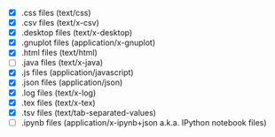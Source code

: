 - [x] .css files (text/css)
- [x] .csv files (text/x-csv)
- [x] .desktop files (text/x-desktop)
- [x] .gnuplot files (application/x-gnuplot)
- [x] .html files (text/html)
- [ ] .java files (text/x-java)
- [x] .js files (application/javascript)
- [x] .json files (application/json)
- [x] .log files (text/x-log)
- [x] .tex files (text/x-tex)
- [x] .tsv files (text/tab-separated-values)
- [ ] .ipynb files (application/x-ipynb+json a.k.a. IPython notebook files)
